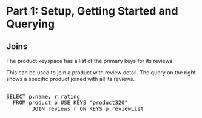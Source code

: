 # Part 1: Setup, Getting Started and Querying

## Joins

The product keyspace has a list of the primary keys for its reviews.

This can be used to join a product with review detail. The query on the right shows a specific product joined with all its reviews.

<pre id="example">

SELECT p.name, r.rating
  FROM product p USE KEYS "product320"
        JOIN reviews r ON KEYS p.reviewList

</pre>
